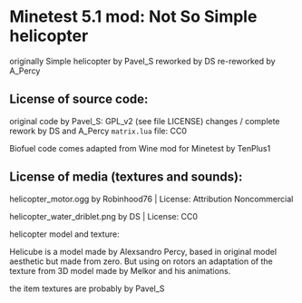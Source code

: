 Minetest 5.1 mod: Not So Simple helicopter
========================================
originally Simple helicopter by Pavel_S 
reworked by DS 
re-reworked by A_Percy

License of source code:
-----------------------
original code by Pavel_S: GPL_v2 (see file LICENSE) 
changes / complete rework by DS and A_Percy
`matrix.lua` file: CC0 

Biofuel code comes adapted from Wine mod for Minetest by TenPlus1

License of media (textures and sounds):
---------------------------------------

helicopter_motor.ogg by  Robinhood76 | License: Attribution Noncommercial 

helicopter_water_driblet.png by DS | License: CC0

helicopter model and texture: 

Helicube is a model made by Alexsandro Percy, based in original model aesthetic but made from zero. But using on rotors an adaptation of the texture from 3D model made by Melkor and his animations. 

the item textures are probably by Pavel_S 
